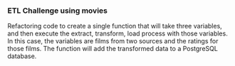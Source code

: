 ### ETL Challenge using movies
Refactoring code to create a single function that will take three variables, and then execute the extract, transform, load process with those variables. In this case, the variables are films from two sources and the ratings for those films. The function will add the transformed data to a PostgreSQL database.
